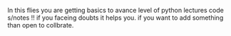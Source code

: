 In this flies you are getting basics to avance level of python lectures code s/notes !!
if you faceing doubts it helps you.
if you want to add something than open to collbrate.
